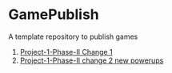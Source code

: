 # GamePublish
A template repository to publish games

1. [Project-1-Phase-II Change 1](Project-1-Phase-II_Change_1/)
2. [Project-1-Phase-II change 2 new powerups](Project-I-phase-II-change2-new_powerups/)
